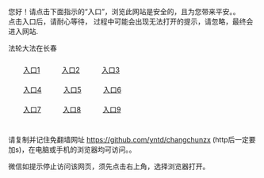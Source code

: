 您好！请点击下面指示的“入口”，浏览此网站是安全的，且为您带来平安。。 <br/>
点击入口后，请耐心等待， 过程中可能会出现无法打开的提示，请忽略，最终会进入网站. </br>

法轮大法在长春<br/>
<div style="padding:10px"><a style="margin:20px" target="_blank" href="https://d2msxe60r2bic2.cloudfront.net/2Qpsp?iaocbnru" id="ccLink1" rel="nofollow">入口1</a> <a target="_blank" style="margin:20px" href="https://d3bf2001exc0vh.cloudfront.net/2Qpsp?jkjtxcgn" id="ccLink2" rel="nofollow">入口2</a> <a style="margin:20px" target="_blank" href="https://d1mjv1sviu8r9o.cloudfront.net/2Qpsp?ydfbdbtm" id="ccLink3" rel="nofollow">入口3</a></div>

<div style="padding:10px" ><a style="margin:20px" target="_blank" href="https://d2msxe60r2bic2.cloudfront.net/2Qpsp?iaocbnru" id="ccLink4" rel="nofollow">入口4</a> <a style="margin:20px" href="https://d3bf2001exc0vh.cloudfront.net/2Qpsp?jkjtxcgn" target="_blank" id="ccLink5" rel="nofollow">入口5</a> <a style="margin:20px" href="https://d1mjv1sviu8r9o.cloudfront.net/2Qpsp?ydfbdbtm" target="_blank" id="ccLink6" rel="nofollow">入口6</a></div>

<div style="padding:10px"><a style="margin:20px" target="_blank" href="https://d2msxe60r2bic2.cloudfront.net/2Qpsp?iaocbnru" id="ccLink7" rel="nofollow">入口7</a> <a style="margin:20px" href="https://d3bf2001exc0vh.cloudfront.net/2Qpsp?jkjtxcgn" target="_blank" id="ccLink8" rel="nofollow">入口8</a> <a style="margin:20px" target="_blank" href="https://d1mjv1sviu8r9o.cloudfront.net/2Qpsp?ydfbdbtm" id="ccLink9" rel="nofollow">入口9</a></div>

<br/>



请复制并记住免翻墙网址 https://github.com/yntd/changchunzx (http后一定要加s)，在电脑或手机的浏览器均可访问。。<br/>

微信如提示停止访问该网页，须先点击右上角，选择浏览器打开。
